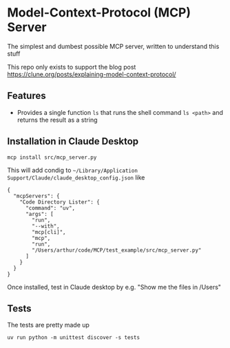 # Model-Context-Protocol (MCP) Server

The simplest and dumbest possible MCP server, written to understand this stuff

This repo only exists to support the blog post https://clune.org/posts/explaining-model-context-protocol/

## Features

- Provides a single function `ls` that runs the shell command `ls <path>` and returns the result as a string

## Installation in Claude Desktop
```
mcp install src/mcp_server.py
```

This will add condig to `~/Library/Application Support/Claude/claude_desktop_config.json` like
```
{
  "mcpServers": {
    "Code Directory Lister": {
      "command": "uv",
      "args": [
        "run",
        "--with",
        "mcp[cli]",
        "mcp",
        "run",
        "/Users/arthur/code/MCP/test_example/src/mcp_server.py"
      ]
    }
  }
}
```

Once installed, test in Claude desktop by e.g. "Show me the files in /Users"

## Tests

The tests are  pretty made up
```
uv run python -m unittest discover -s tests
```
